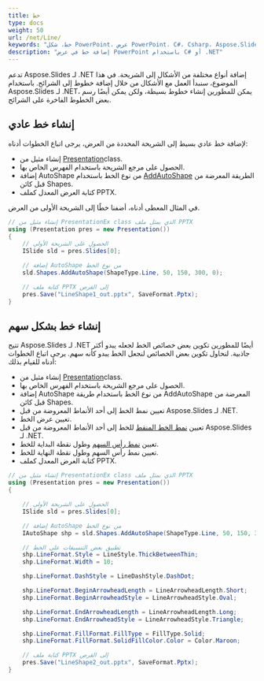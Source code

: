 ```yaml
---
title: خط
type: docs
weight: 50
url: /net/Line/
keywords: "خط، شكل PowerPoint، عرض PowerPoint، C#، Csharp، Aspose.Slides لـ .NET"
description: "إضافة خط في عرض PowerPoint باستخدام C# أو .NET"
---
```


تدعم Aspose.Slides لـ .NET إضافة أنواع مختلفة من الأشكال إلى الشريحة. في هذا الموضوع، سنبدأ العمل مع الأشكال من خلال إضافة خطوط إلى الشرائح. باستخدام Aspose.Slides لـ .NET، يمكن للمطورين إنشاء خطوط بسيطة، ولكن يمكن أيضًا رسم بعض الخطوط الفاخرة على الشرائح.
## **إنشاء خط عادي**
لإضافة خط عادي بسيط إلى الشريحة المحددة من العرض، يرجى اتباع الخطوات أدناه:

- إنشاء مثيل من [Presentation](https://reference.aspose.com/slides/net/aspose.slides/presentation)class.
- الحصول على مرجع الشريحة باستخدام الفهرس الخاص بها.
- إضافة AutoShape من نوع الخط باستخدام [AddAutoShape](https://reference.aspose.com/slides/net/aspose.slides/ishapecollection/methods/addautoshape/index) الطريقة المعرضة من قبل كائن Shapes.
- كتابة العرض المعدل كملف PPTX.

في المثال المعطى أدناه، أضفنا خطًا إلى الشريحة الأولى من العرض.

```c#
// إنشاء مثيل من PresentationEx class الذي يمثل ملف PPTX
using (Presentation pres = new Presentation())
{
    // الحصول على الشريحة الأولى
    ISlide sld = pres.Slides[0];

    // إضافة AutoShape من نوع الخط
    sld.Shapes.AddAutoShape(ShapeType.Line, 50, 150, 300, 0);

    // كتابة ملف PPTX إلى القرص
    pres.Save("LineShape1_out.pptx", SaveFormat.Pptx);
}
```


## **إنشاء خط بشكل سهم**
تتيح Aspose.Slides لـ .NET أيضًا للمطورين تكوين بعض خصائص الخط لجعله يبدو أكثر جاذبية. لنحاول تكوين بعض الخصائص لنجعل الخط يبدو كأنه سهم. يرجى اتباع الخطوات أدناه للقيام بذلك:

- إنشاء مثيل من [Presentation](https://reference.aspose.com/slides/net/aspose.slides/presentation)class.
- الحصول على مرجع الشريحة باستخدام الفهرس الخاص بها.
- إضافة AutoShape من نوع الخط باستخدام طريقة AddAutoShape المعرضة من قبل كائن Shapes.
- تعيين نمط الخط إلى أحد الأنماط المعروضة من قبل Aspose.Slides لـ .NET.
- تعيين عرض الخط.
- تعيين [نمط الخط المنقط](https://reference.aspose.com/slides/net/aspose.slides/linedashstyle) للخط إلى أحد الأنماط المعروضة من قبل Aspose.Slides لـ .NET.
- تعيين [نمط رأس السهم](https://reference.aspose.com/slides/net/aspose.slides/linearrowheadstyle) وطول نقطة البداية للخط.
- تعيين نمط رأس السهم وطول نقطة النهاية للخط.
- كتابة العرض المعدل كملف PPTX.

```c#
// إنشاء مثيل من PresentationEx class الذي يمثل ملف PPTX
using (Presentation pres = new Presentation())
{

    // الحصول على الشريحة الأولى
    ISlide sld = pres.Slides[0];

    // إضافة AutoShape من نوع الخط
    IAutoShape shp = sld.Shapes.AddAutoShape(ShapeType.Line, 50, 150, 300, 0);

    // تطبيق بعض التنسيقات على الخط
    shp.LineFormat.Style = LineStyle.ThickBetweenThin;
    shp.LineFormat.Width = 10;

    shp.LineFormat.DashStyle = LineDashStyle.DashDot;

    shp.LineFormat.BeginArrowheadLength = LineArrowheadLength.Short;
    shp.LineFormat.BeginArrowheadStyle = LineArrowheadStyle.Oval;

    shp.LineFormat.EndArrowheadLength = LineArrowheadLength.Long;
    shp.LineFormat.EndArrowheadStyle = LineArrowheadStyle.Triangle;

    shp.LineFormat.FillFormat.FillType = FillType.Solid;
    shp.LineFormat.FillFormat.SolidFillColor.Color = Color.Maroon;

    // كتابة ملف PPTX إلى القرص
    pres.Save("LineShape2_out.pptx", SaveFormat.Pptx);
}
```